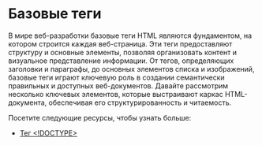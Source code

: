 # Базовые теги

В мире веб-разработки базовые теги HTML являются фундаментом, на котором строится каждая веб-страница. Эти теги предоставляют структуру и основные элементы, позволяя организовать контент и визуальное представление информации. От тегов, определяющих заголовки и параграфы, до основных элементов списка и изображений, базовые теги играют ключевую роль в создании семантически правильных и доступных веб-документов. Давайте рассмотрим несколько ключевых элементов, которые выстраивают каркас HTML-документа, обеспечивая его структурированность и читаемость.

Посетите следующие ресурсы, чтобы узнать больше:
- [Тег <!DOCTYPE>](Tag%20<!DOCTYPE>/README.md)